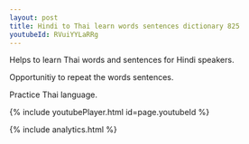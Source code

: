 ```yaml
---
layout: post
title: Hindi to Thai learn words sentences dictionary 825 
youtubeId: RVuiYYLaRRg
---
```

 
 
Helps to learn Thai words and sentences for Hindi speakers.

Opportunitiy to repeat the words sentences. 

Practice Thai language. 
 
{% include youtubePlayer.html id=page.youtubeId %}
 
 
{% include analytics.html %}
